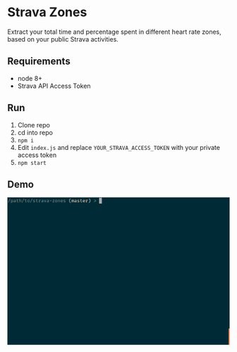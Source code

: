 # Strava Zones
Extract your total time and percentage spent in different heart rate zones, based on your public Strava activities.

## Requirements
- node 8+
- Strava API Access Token

## Run
1. Clone repo
2. cd into repo
3. `npm i`
4. Edit `index.js` and replace `YOUR_STRAVA_ACCESS_TOKEN` with your private access token
5. `npm start`

## Demo
![alt-text](https://raw.githubusercontent.com/kettel/strava-zones/master/tty.gif)
